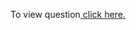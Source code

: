 To view question<a href = "https://leetcode.com/problems/word-ladder-ii/submissions/" target = "_blank"> click here.</a>
